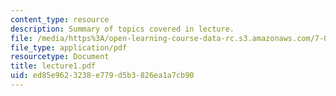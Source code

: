 ```yaml
---
content_type: resource
description: Summary of topics covered in lecture.
file: /media/https%3A/open-learning-course-data-rc.s3.amazonaws.com/7-03-genetics-fall-2004/ed85e9623238e779d5b3826ea1a7cb90_lecture1.pdf
file_type: application/pdf
resourcetype: Document
title: lecture1.pdf
uid: ed85e962-3238-e779-d5b3-826ea1a7cb90
---
```

